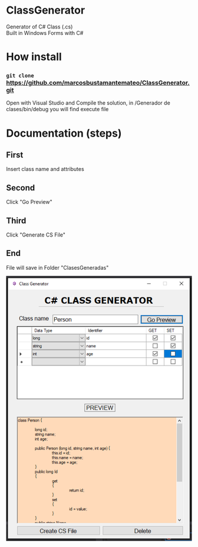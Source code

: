 # ClassGenerator
Generator of C# Class (.cs)<br>
Built in Windows Forms with C#

# How install

### `git clone` https://github.com/marcosbustamantemateo/ClassGenerator.git

Open with Visual Studio and Compile the solution, in /Generador de clases/bin/debug you will find execute file

# Documentation (steps)

## First

Insert class name and attributes

## Second 

Click "Go Preview"

## Third

Click "Generate CS File"

## End

File will save in Folder "ClasesGeneradas"

![alt text](https://github.com/marcosbustamantemateo/ClassGenerator/blob/master/images/Captura.PNG)



